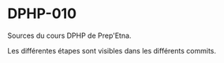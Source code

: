 DPHP-010
========

Sources du cours DPHP de Prep'Etna.

Les différentes étapes sont visibles dans les différents commits.
